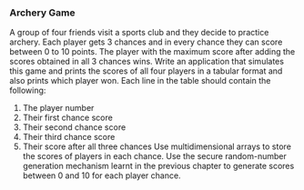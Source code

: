 ### Archery Game

A group of four friends visit a sports club and they decide to practice archery.
Each player gets 3 chances and in every chance they can score between 0 to 10 points. The
player with the maximum score after adding the scores obtained in all 3 chances wins. Write an application
that simulates this game and prints the scores of all four players in a tabular format and
also prints which player won.
Each line in the table should contain the following:
1) The player number
2) Their first chance score
3) Their second chance score
4) Their third chance score
5) Their score after all three chances
   Use multidimensional arrays to store the scores of players in each chance.
   Use the secure random-number generation mechanism learnt in the previous chapter to generate
   scores between 0 and 10 for each player chance.